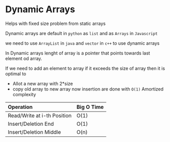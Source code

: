 # Dynamic Arrays
Helps with fixed size problem from static arrays 

Dynamic arrays are default in `python` as `list` and as `Arrays` in `Javascript`

we need to use `ArrayList` in `java` and `vector` in `c++` to use dynamic arrays

In Dynamic arrays lenght of array is a pointer that points towards last element od array.

If we need to add an element to array if it exceeds the size of array then it is optimal to 
- Allot a new array with 2*size 
- copy old array to new array
now insertion are done with `O(1)` Amortized complexity

| Operation | Big O Time |
|:---| :---|
| Read/Write at i-th Position | O(1) |
| Insert/Deletion End| O(1)|
| Insert/Deletion Middle| O(n)|
